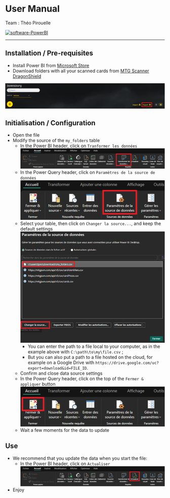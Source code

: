# User Manual

Team : Théo Pirouelle

<a href="https://app.powerbi.com/home">
  <img src="https://img.shields.io/badge/software-PowerBI-yellow?style=flat-square" alt="software-PowerBI" />
</a>

---

## Installation / Pre-requisites

- Install Power BI from [Microsoft Store](https://apps.microsoft.com/detail/9ntxr16hnw1t?hl=en-us&gl=US)
- Download folders with all your scanned cards from [MTG Scanner DragonShield](https://mtg.dragonshield.com/folders)

<img src="img/mtg_scanner_export.png" alt="mtg_scanner_export" />

## Initialisation / Configuration

- Open the file
- Modify the source of the `my_folders` table
  - In the Power BI header, click on `Tranformer les données`
    <img src="img/power_bi_transformer_les_donnees.png" alt="power_bi_transformer_les_donnees" />
  - In the Power Query header, click on `Paramètres de la source de données`
    <img src="img/power_bi_sources_des_donnees.png" alt="power_bi_sources_des_donnees" />
  - Select your table, then click on `Changer la source...`, and keep the default settings
    <img src="img/power_bi_parametres_sources_des_donnees.png" alt="power_bi_parametres_sources_des_donnees" />
    - You can enter the path to a file local to your computer, as in the example above with `C:\path\to\my\file.csv` ;
    - But you can also put a path to a file hosted on the cloud, for example on a Google Drive with `https://drive.google.com/uc?export=download&id=FILE_ID`.
  - Confirm and close data source settings
  - In the Power Query header, click on the top of the `Fermer & appliquer` button
    <img src="img/power_bi_fermer_appliquer.png" alt="power_bi_fermer_appliquer" />
  - Wait a few moments for the data to update
 
## Use

- We recommend that you update the data when you start the file:
  - In the Power BI header, click on `Actualiser`
    <img src="img/power_bi_actualiser.png" alt="power_bi_actualiser" />
- Enjoy
